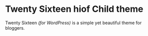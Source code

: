 # Twenty Sixteen hiof Child theme


Twenty Sixteen *(for WordPress)* is a simple yet beautiful theme for bloggers.
